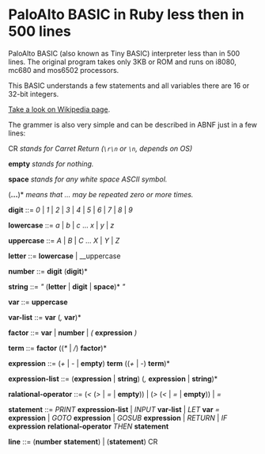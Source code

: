 # PaloAlto BASIC in Ruby less then in 500 lines
PaloAlto BASIC (also known as Tiny BASIC) interpreter less than in 500 lines.
The original program takes only 3KB or ROM and runs on i8080, mc680 and mos6502 processors.

This BASIC understands a few statements and all variables there are 16 or 32-bit integers.

[Take a look on Wikipedia page](https://en.wikipedia.org/wiki/Tiny_BASIC).

The grammer is also very simple and can be described in ABNF just in a few lines:


CR  _stands for Carret Return (`\r\n` or `\n`, depends on OS)_

__empty__ _stands for nothing._

__space__ _stands for any white space _ASCII_ symbol._

(__...__)*  _means that ... may be repeated zero or more times._


__digit__ ::= _0_ | _1_ | _2_ | _3_ | _4_ | _5_ | _6_ | _7_ | _8_ | _9_

__lowercase__ ::= _a_ | _b_ | _c_ ... _x_ | _y_ | _z_

__uppercase__ ::= _A_ | _B_ | _C_ ... _X_ | _Y_ | _Z_

__letter__  ::= __lowercase__ | __uppercase

__number__  ::= __digit__ (__digit__)*

__string__  ::= _"_ (__letter__ | __digit__ | __space__)* _"_

__var__ ::= __uppercase__

__var-list__  ::= __var__ (_,_ __var__)*

__factor__  ::= __var__ | __number__ | _(_ __expression__ _)_

__term__  ::= __factor__ ((_*_ | _/_) __factor__)*

__expression__  ::= (_+_ | _-_ | __empty__) __term__ ((_+_ | _-_) __term__)*

__expression-list__ ::= (__expression__ | __string__) (_,_ __expression__ | __string__)*

__ralational-operator__ ::= (_<_ (_>_ | _=_ | __empty__)) | (_>_ (_<_ | _=_ | __empty__)) | _=_

__statement__ ::= _PRINT_ __expression-list__
                  | _INPUT_ __var-list__ 
                  | _LET_ __var__ _=_ __expression__
                  | _GOTO_ __expression__
                  | _GOSUB_ __expression__
                  | _RETURN_
                  | _IF_ __expression__ __relational-operator__ _THEN_ __statement__

__line__  ::= (__number__ __statement__) | (__statement__) CR
